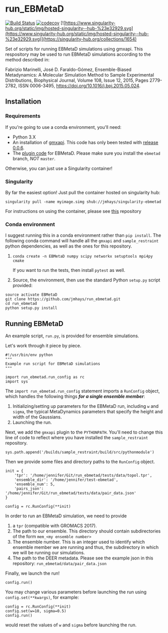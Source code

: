# run_EBMetaD
[![Build Status](https://travis-ci.org/jmhays/run_ebmetad.svg?branch=master)](https://travis-ci.org/jmhays/run_ebmetad)
[![codecov](https://codecov.io/gh/jmhays/run_ebmetad/branch/master/graph/badge.svg)](https://codecov.io/gh/jmhays/run_ebmetad)
[![https://www.singularity-hub.org/static/img/hosted-singularity--hub-%23e32929.svg](https://www.singularity-hub.org/static/img/hosted-singularity--hub-%23e32929.svg)](https://singularity-hub.org/collections/1654)

Set of scripts for running EBMetaD simulations using gmxapi. This respository may be used to run EBMetaD simulations according to the method described in:

Fabrizio Marinelli, José D. Faraldo-Gómez, Ensemble-Biased Metadynamics: A Molecular Simulation Method to Sample Experimental Distributions, Biophysical Journal, Volume 108, Issue 12, 2015, Pages 2779-2782, ISSN 0006-3495, https://doi.org/10.1016/j.bpj.2015.05.024.

## Installation
### Requirements
If you're going to use a conda environment, you'll need:
- Python 3.X
- An installation of [gmxapi](https://github.com/kassonlab/gmxapi). This code has only been tested with [release 0.0.6](https://github.com/kassonlab/gmxapi/releases/tag/v0.0.6).
- The [plugin code](https://github.com/jmhays/sample_restraint/tree/ebmetad) for EBMetaD. Please make sure you install the `ebmetad` branch, _*NOT*_ `master`.

Otherwise, you can just use a Singularity container!

### Singularity 
By far the easiest option! Just pull the container hosted on singularity hub:

`singularity pull -name myimage.simg shub://jmhays/singularity-ebmetad`

For instructions on using the container, please see [this](https://github.com/jmhays/singularity-ebmetad) repository
### Conda environment
I suggest running this in a conda environment rather than `pip install`. The following conda command will handle all the `gmxapi` and `sample_restraint` python dependencies, as well as the ones for this repository.

1. `conda create -n EBMetaD numpy scipy networkx setuptools mpi4py cmake`

    If you want to run the tests, then install `pytest` as well.

2. Source, the environment, then use the standard Python `setup.py` script provided:
```
source activate EBMetaD
git clone https://github.com/jmhays/run_ebmetad.git
cd run_ebmetad
python setup.py install
```


## Running EBMetaD
An example script, `run.py`, is provided for ensemble simulations. 

Let's work through it piece by piece.
```
#!/usr/bin/env python
"""
Example run script for EBMetaD simulations
"""

import run_ebmetad.run_config as rc
import sys

```
The `import run_ebmetad.run_config` statement imports a `RunConfig` object, which handles the following things _**for a single ensemble member**_:
1. Initializing/setting up parameters for the EBMetaD run, including `w` and `sigma`, the typical MetaDynamics parameters that specify the height and width of the Gaussians.
2. Launching the run. 

Next, we add the `gmxapi` plugin to the `PYTHONPATH`. You'll need to change this line of code to reflect where you have installed the `sample_restraint` repository.
```
sys.path.append('/builds/sample_restraint/build/src/pythonmodule')
```
Then we provide some files and directory paths to the `RunConfig` object. 
```
init = {
    'tpr': '/home/jennifer/Git/run_ebmetad/tests/data/topol.tpr',
    'ensemble_dir': '/home/jennifer/test-ebmetad',
    'ensemble_num': 5,
    'pairs_json': '/home/jennifer/Git/run_ebmetad/tests/data/pair_data.json'
}

config = rc.RunConfig(**init)
```

In order to run an EBMetaD simulation, we need to provide 
1. a `tpr` (compatible with GROMACS 2017).
2. The path to our ensemble. This directory should contain subdirectories of the form `mem_<my ensemble number>`
3. The ensemble number. This is an integer used to identify which ensemble member we are running and thus, the subdirectory in which we will be running our simulations.
4. The path to the DEER metadata. Please see the example json in this repository: `run_ebmetad/data/pair_data.json`

Finally, we launch the run!
```
config.run()
```

You may change various parameters before launching the run using `config.set(**kwargs)`, for example:
```
config = rc.RunConfig(**init)
config.set(w=10, sigma=0.5)
config.run()
```
would reset the values of `w` and `sigma` before launching the run.
